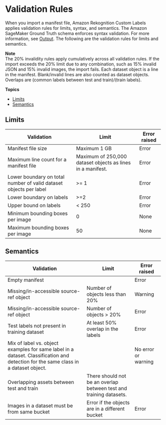 # Validation Rules<a name="cd-manifest-files-validation-rules"></a>

 When you import a manifest file, Amazon Rekognition Custom Labels applies validation rules for limits, syntax, and semantics\. The Amazon SageMaker Ground Truth schema enforces syntax validation\. For more information, see [Output](https://docs.aws.amazon.com/sagemaker/latest/dg/sms-data-output.html)\. The following are the validation rules for limits and semantics\.

**Note**  
The 20% invalidity rules apply cumulatively across all validation rules\. If the import exceeds the 20% limit due to any combination, such as 15% invalid JSON and 15% invalid images, the import fails\. 
Each dataset object is a line in the manifest\. Blank/invalid lines are also counted as dataset objects\.
Overlaps are \(common labels between test and train\)/\(train labels\)\.

**Topics**
+ [Limits](#validation-rules-limits)
+ [Semantics](#validation-rules-semantics)

## Limits<a name="validation-rules-limits"></a>


| Validation | Limit | Error raised | 
| --- | --- | --- | 
|  Manifest file size  |  Maximum 1 GB  |  Error  | 
|  Maximum line count for a manifest file  |  Maximum of 250,000 dataset objects as lines in a manifest\.   |  Error  | 
|  Lower boundary on total number of valid dataset objects per label   |  >= 1  |  Error  | 
|  Lower boundary on labels  |  >=2  |  Error  | 
|  Upper bound on labels  |  < 250  |  Error  | 
|  Minimum bounding boxes per image  |  0  |  None  | 
|  Maximum bounding boxes per image  |  50  |  None  | 

## Semantics<a name="validation-rules-semantics"></a>


| Validation | Limit | Error raised | 
| --- | --- | --- | 
|  Empty manifest  |   |  Error  | 
|  Missing/in\-accessible source\-ref object  |  Number of objects less than 20%  |  Warning  | 
|  Missing/in\-accessible source\-ref object  |  Number of objects > 20%  |  Error  | 
|  Test labels not present in training dataset   |  At least 50% overlap in the labels  |  Error  | 
|  Mix of label vs\. object examples for same label in a dataset\. Classification and detection for the same class in a dataset object\.   |   |  No error or warning  | 
|  Overlapping assets between test and train   |  There should not be an overlap between test and training datasets\.   |   | 
|  Images in a dataset must be from same bucket   |  Error if the objects are in a different bucket  |  Error  | 
